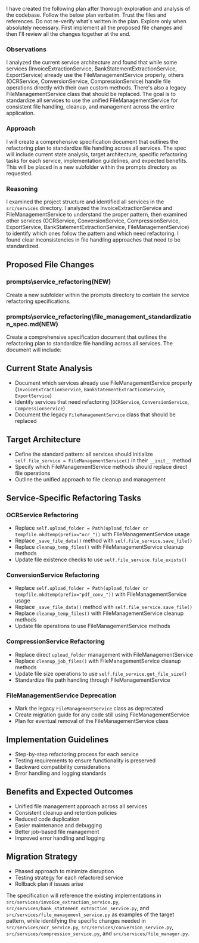 I have created the following plan after thorough exploration and analysis of the codebase. Follow the below plan verbatim. Trust the files and references. Do not re-verify what's written in the plan. Explore only when absolutely necessary. First implement all the proposed file changes and then I'll review all the changes together at the end.

### Observations

I analyzed the current service architecture and found that while some services (InvoiceExtractionService, BankStatementExtractionService, ExportService) already use the FileManagementService properly, others (OCRService, ConversionService, CompressionService) handle file operations directly with their own custom methods. There's also a legacy FileManagementService class that should be replaced. The goal is to standardize all services to use the unified FileManagementService for consistent file handling, cleanup, and management across the entire application.

### Approach

I will create a comprehensive specification document that outlines the refactoring plan to standardize file handling across all services. The spec will include current state analysis, target architecture, specific refactoring tasks for each service, implementation guidelines, and expected benefits. This will be placed in a new subfolder within the prompts directory as requested.

### Reasoning

I examined the project structure and identified all services in the `src/services` directory. I analyzed the InvoiceExtractionService and FileManagementService to understand the proper pattern, then examined other services (OCRService, ConversionService, CompressionService, ExportService, BankStatementExtractionService, FileManagementService) to identify which ones follow the pattern and which need refactoring. I found clear inconsistencies in file handling approaches that need to be standardized.

## Proposed File Changes

### prompts\service_refactoring(NEW)

Create a new subfolder within the prompts directory to contain the service refactoring specifications.

### prompts\service_refactoring\file_management_standardization_spec.md(NEW)

Create a comprehensive specification document that outlines the refactoring plan to standardize file handling across all services. The document will include:

## Current State Analysis
- Document which services already use FileManagementService properly (`InvoiceExtractionService`, `BankStatementExtractionService`, `ExportService`)
- Identify services that need refactoring (`OCRService`, `ConversionService`, `CompressionService`)
- Document the legacy `FileManagementService` class that should be replaced

## Target Architecture
- Define the standard pattern: all services should initialize `self.file_service = FileManagementService()` in their `__init__` method
- Specify which FileManagementService methods should replace direct file operations
- Outline the unified approach to file cleanup and management

## Service-Specific Refactoring Tasks

### OCRService Refactoring
- Replace `self.upload_folder = Path(upload_folder or tempfile.mkdtemp(prefix="ocr_"))` with FileManagementService usage
- Replace `_save_file_data()` method with `self.file_service.save_file()`
- Replace `cleanup_temp_files()` with FileManagementService cleanup methods
- Update file existence checks to use `self.file_service.file_exists()`

### ConversionService Refactoring
- Replace `self.upload_folder = Path(upload_folder or tempfile.mkdtemp(prefix="pdf_conv_"))` with FileManagementService usage
- Replace `_save_file_data()` method with `self.file_service.save_file()`
- Replace `cleanup_temp_files()` with FileManagementService cleanup methods
- Update file operations to use FileManagementService methods

### CompressionService Refactoring
- Replace direct `upload_folder` management with FileManagementService
- Replace `cleanup_job_files()` with FileManagementService cleanup methods
- Update file size operations to use `self.file_service.get_file_size()`
- Standardize file path handling through FileManagementService

### FileManagementService Deprecation
- Mark the legacy `FileManagementService` class as deprecated
- Create migration guide for any code still using FileManagementService
- Plan for eventual removal of the FileManagementService class

## Implementation Guidelines
- Step-by-step refactoring process for each service
- Testing requirements to ensure functionality is preserved
- Backward compatibility considerations
- Error handling and logging standards

## Benefits and Expected Outcomes
- Unified file management approach across all services
- Consistent cleanup and retention policies
- Reduced code duplication
- Easier maintenance and debugging
- Better job-based file management
- Improved error handling and logging

## Migration Strategy
- Phased approach to minimize disruption
- Testing strategy for each refactored service
- Rollback plan if issues arise

The specification will reference the existing implementations in `src/services/invoice_extraction_service.py`, `src/services/bank_statement_extraction_service.py`, and `src/services/file_management_service.py` as examples of the target pattern, while identifying the specific changes needed in `src/services/ocr_service.py`, `src/services/conversion_service.py`, `src/services/compression_service.py`, and `src/services/file_manager.py`.
